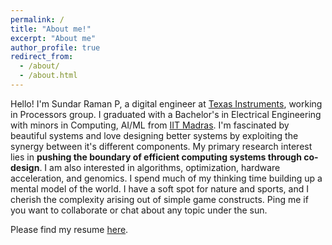 ```yaml
---
permalink: /
title: "About me!"
excerpt: "About me"
author_profile: true
redirect_from: 
  - /about/
  - /about.html
---
```


Hello! I'm Sundar Raman P, a digital engineer at [Texas Instruments](https://www.ti.com/), working in Processors group. I graduated with a Bachelor's in Electrical Engineering with minors in Computing, AI/ML from [IIT Madras](https://www.iitm.ac.in/). I'm fascinated by beautiful systems and love designing better systems by exploiting the synergy between it's different components. My primary research interest lies in **pushing the boundary of efficient computing systems through co-design**. I am also interested in algorithms, optimization, hardware acceleration, and genomics. I spend much of my thinking time building up a mental model of the world. I have a soft spot for nature and sports, and I cherish the complexity arising out of simple game constructs. Ping me if you want to collaborate or chat about any topic under the sun. 

Please find my resume [here](https://drive.google.com/file/d/1T2o1uh5d44n800eBZKQYTR2xpEf9uWne/view?usp=share_link).
